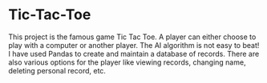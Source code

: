 # Tic-Tac-Toe
This project is the famous game Tic Tac Toe. A player can either choose to play with a computer or another player. The AI algorithm is not easy to beat! I have used Pandas to create and maintain a database of records. There are also various options for the player like viewing records, changing name, deleting personal record, etc. 
